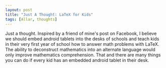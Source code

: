 ```yaml
---
layout: post
title: "Just A Thought: LaTeX for Kids"
tags: [Allar, thoughts]
---
```


Just a thought. Inspired by a friend of mine's post on Facebook, I believe we should embed android tablets into the desks of schools and teach kids in their very first year of school how to answer math problems with LaTeX. The ability to deconstruct mathematics into an alternate language would only improve mathematics comprehension. That and there are many things you can do if every kid has an embedded android tablet in their desk.